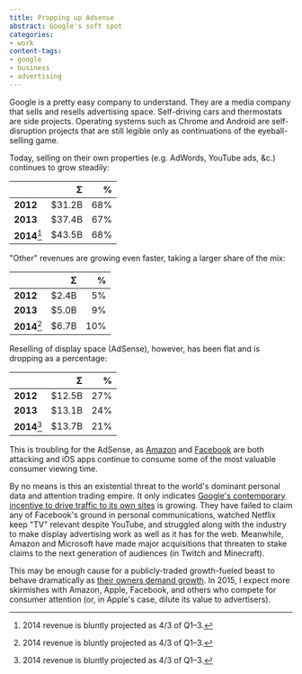 ```yaml
---
title: Propping up Adsense
abstract: Google's soft spot
categories:
- work
content-tags:
- google
- business
- advertising
---
```


Google is a pretty easy company to understand. They are a media company that sells and resells advertising space. Self-driving cars and thermostats are side projects. Operating systems such as Chrome and Android are self-disruption projects that are still legible only as continuations of the eyeball-selling game.

Today, selling on their own properties (e.g. AdWords, YouTube ads, &c.) continues to grow steadily:

| | &#931; | % |
| - | -: | -: |
| **2012** | $31.2B | 68% |
| **2013** | $37.4B | 67% |
| **2014**[^1] | $43.5B | 68% |

"Other" revenues are growing even faster, taking a larger share of the mix:

| | &#931; | % |
| - | -: | -: |
| **2012** | $2.4B | 5% |
| **2013** | $5.0B | 9% |
| **2014**[^1] | $6.7B | 10% |

Reselling of display space (AdSense), however, has been flat and is dropping as a percentage:

| | &#931; | % |
| - | -: | -: |
| **2012** | $12.5B | 27% |
| **2013** | $13.1B | 24% |
| **2014**[^1] | $13.7B | 21% |

[^1]: 2014 revenue is bluntly projected as 4/3 of Q1–3.

This is troubling for the AdSense, as [Amazon](http://www.fool.com/investing/general/2014/09/01/how-an-amazon-ad-network-could-threaten-googles-ad.aspx) and [Facebook](http://atlassolutions.com/2014/09/29/meet-the-new-atlas/) are both attacking and iOS apps continue to consume some of the most valuable consumer viewing time.

By no means is this an existential threat to the world's dominant personal data and attention trading empire. It only indicates [Google's contemporary incentive to drive traffic to its own sites](/2012/10/09/google-incentives.html) is growing.  They have failed to claim any of Facebook's ground in personal communications, watched Netflix keep "TV" relevant despite YouTube, and struggled along with the industry to make display advertising work as well as it has for the web. Meanwhile, Amazon and Microsoft have made major acquisitions that threaten to stake claims to the next generation of audiences (in Twitch and Minecraft).

This may be enough cause for a publicly-traded growth-fueled beast to behave dramatically as [their owners demand growth](http://online.wsj.com/articles/googles-results-disappoint-on-slowdown-in-paid-clicks-1413490536). In 2015, I expect more skirmishes with Amazon, Apple, Facebook, and others who compete for consumer attention (or, in Apple's case, dilute its value to advertisers).
